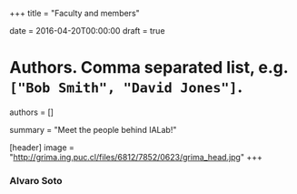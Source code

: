 +++
title = "Faculty and members"

date = 2016-04-20T00:00:00
draft = true

# Authors. Comma separated list, e.g. `["Bob Smith", "David Jones"]`.
authors = []

summary = "Meet the people behind IALab!"

[header]
image = "http://grima.ing.puc.cl/files/6812/7852/0623/grima_head.jpg"
+++

<h3>Alvaro Soto</h3>
